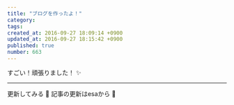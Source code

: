 ```yaml
---
title: "ブログを作ったよ！"
category:
tags:
created_at: 2016-09-27 18:09:14 +0900
updated_at: 2016-09-27 18:15:42 +0900
published: true
number: 663
---
```


すごい！頑張りました！ :sparkles:

---

更新してみる :tada:
記事の更新はesaから :hatching_chick:

